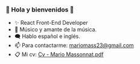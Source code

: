 ### 🕺 Hola y bienvenidos 👋

- ✨ React Front-End Developer 
- 🎵 Músico y amante de la música.
- 🗨 Hablo español e inglés.
- 📫 Para contactarme: mariomass23@gmail.com 
- 📋 Mi cv: [Cv - Mario Massonnat.pdf](https://github.com/MarucoMass/MarucoMass/files/10850118/Cv.-.Mario.Massonnat.pdf)

